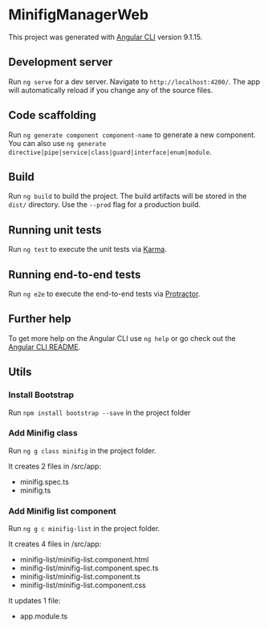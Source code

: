 # MinifigManagerWeb

This project was generated with [Angular CLI](https://github.com/angular/angular-cli) version 9.1.15.

## Development server

Run `ng serve` for a dev server. Navigate to `http://localhost:4200/`. The app will automatically reload if you change any of the source files.

## Code scaffolding

Run `ng generate component component-name` to generate a new component. You can also use `ng generate directive|pipe|service|class|guard|interface|enum|module`.

## Build

Run `ng build` to build the project. The build artifacts will be stored in the `dist/` directory. Use the `--prod` flag for a production build.

## Running unit tests

Run `ng test` to execute the unit tests via [Karma](https://karma-runner.github.io).

## Running end-to-end tests

Run `ng e2e` to execute the end-to-end tests via [Protractor](http://www.protractortest.org/).

## Further help

To get more help on the Angular CLI use `ng help` or go check out the [Angular CLI README](https://github.com/angular/angular-cli/blob/master/README.md).

## Utils

### Install Bootstrap

Run `npm install bootstrap --save` in the project folder

### Add Minifig class

Run `ng g class minifig` in the project folder. 

It creates 2 files in /src/app:

- minifig.spec.ts
- minifig.ts

### Add Minifig list component

Run `ng g c minifig-list` in the project folder.

It creates 4 files in /src/app:

- minifig-list/minifig-list.component.html
- minifig-list/minifig-list.component.spec.ts
- minifig-list/minifig-list.component.ts
- minifig-list/minifig-list.component.css

It updates 1 file:

- app.module.ts

